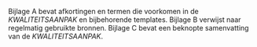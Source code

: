 Bijlage A bevat afkortingen en termen die voorkomen in de $KWALITEITSAANPAK$ en bijbehorende templates. Bijlage B verwijst naar regelmatig gebruikte bronnen. Bijlage C bevat een beknopte samenvatting van de $KWALITEITSAANPAK$.
